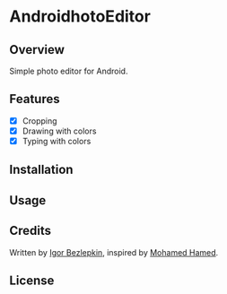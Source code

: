 # AndroidhotoEditor

## Overview
Simple photo editor for Android. 

## Features
- [x] Cropping
- [x] Drawing with colors
- [x] Typing with colors

## Installation

## Usage

## Credits
Written by [Igor Bezlepkin](https://github.com/Bezlepkin), inspired by [Mohamed Hamed](https://github.com/M-Hamed).

## License
